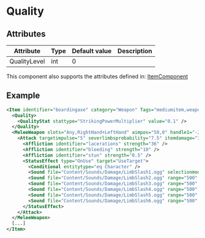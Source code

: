 # Quality


## Attributes

| Attribute    | Type | Default value | Description |
|--------------|------|---------------|-------------|
| QualityLevel | int  | 0             |             |

This component also supports the attributes defined in: [ItemComponent](ItemComponent.md)


## Example
```xml
<Item identifier="boardingaxe" category="Weapon" Tags="mediumitem,weapon,gunsmith,mountableweapon" scale="0.5" allowasextracargo="true" requireaimtouse="true" impactsoundtag="impact_metal_light">
  <Quality>
    <QualityStat stattype="StrikingPowerMultiplier" value="0.1" />
  </Quality>
  <MeleeWeapon slots="Any,RightHand+LeftHand" aimpos="50,0" handle1="-22,2" handle2="-32,5" holdangle="30" aimangle="10" reload="1.2" range="155" combatPriority="40" msg="ItemMsgPickUpSelect">
    <Attack targetimpulse="5" severlimbsprobability="7.5" itemdamage="30" structuredamage="25">
      <Affliction identifier="lacerations" strength="36" />
      <Affliction identifier="bleeding" strength="10" />
      <Affliction identifier="stun" strength="0.5" />
      <StatusEffect type="OnUse" target="UseTarget">
        <Conditional entitytype="eq Character" />
        <Sound file="Content/Sounds/Damage/LimbSlash1.ogg" selectionmode="random" range="500" />
        <Sound file="Content/Sounds/Damage/LimbSlash2.ogg" range="500" />
        <Sound file="Content/Sounds/Damage/LimbSlash3.ogg" range="500" />
        <Sound file="Content/Sounds/Damage/LimbSlash4.ogg" range="500" />
        <Sound file="Content/Sounds/Damage/LimbSlash5.ogg" range="500" />
        <Sound file="Content/Sounds/Damage/LimbSlash6.ogg" range="500" />
      </StatusEffect>
    </Attack>
  </MeleeWeapon>
  [...]
</Item>
```

